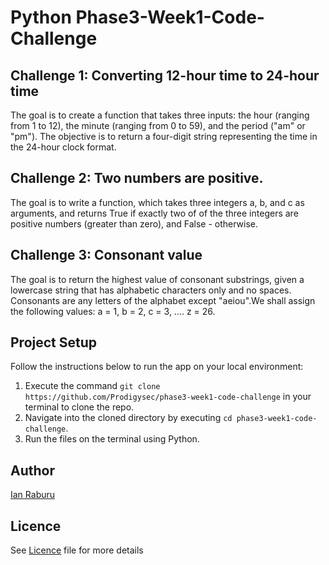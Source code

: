 # Python Phase3-Week1-Code-Challenge

## Challenge 1: Converting 12-hour time to 24-hour time
The goal is to create a function that takes three inputs: the hour (ranging from 1 to 12), the minute (ranging from 0 to 59), and the period ("am" or "pm"). The objective is to return a four-digit string representing the time in the 24-hour clock format.

## Challenge 2: Two numbers are positive.
The goal is to write a function, which takes three integers a, b, and c as arguments, and returns True if exactly two of of the three integers are positive numbers (greater than zero), and False - otherwise.

## Challenge 3: Consonant value
The goal is to return the highest value of consonant substrings, given a lowercase string that has alphabetic characters only and no spaces. Consonants are any letters of the alphabet except "aeiou".We shall assign the following values: a = 1, b = 2, c = 3, .... z = 26.

## Project Setup
Follow the instructions below to run the app on your local environment:
  1. Execute the command ```git clone https://github.com/Prodigysec/phase3-week1-code-challenge``` in your terminal to clone the repo.
  2. Navigate into the cloned directory by executing `cd phase3-week1-code-challenge`.
  3. Run the files on the terminal using Python.

## Author
[Ian Raburu](https://github.com/Prodigysec)

## Licence 
See [Licence](https://github.com/Prodigysec/phase3-week1-code-challenge/blob/main/LICENSE) file for more details
